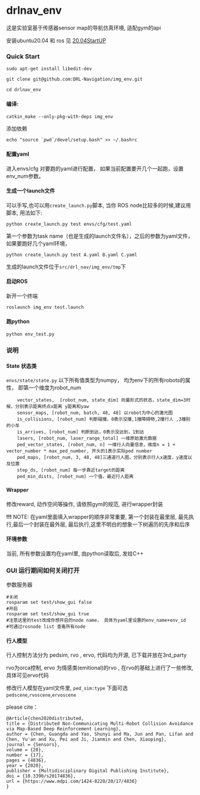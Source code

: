 # drlnav_env

这是实验室基于传感器sensor map的导航仿真环境, 适配gym的api

安装ubuntu20.04 和 ros 见 [20.04StartUP](https://git.ustc.edu.cn/drl_navigation/startup/-/blob/master/%E7%B3%BB%E7%BB%9F%E7%8E%AF%E5%A2%83%E9%83%A8%E7%BD%B2/ubuntu20.04startup.md)


### Quick Start

```
sudo apt-get install libedit-dev

git clone git@github.com:DRL-Navigation/img_env.git

cd drlnav_env
```

#### 编译:

```
catkin_make --only-pkg-with-deps img_env
```

添加依赖

```
echo "source `pwd`/devel/setup.bash" >> ~/.bashrc
```

#### 配置yaml

进入envs/cfg 对要跑的yaml进行配置， 如果当前配置要开几个一起跑，设置env_num参数。

#### 生成一个launch文件

可以手写,也可以用`create_launch.py`脚本, 当你 ROS node比较多的时候,建议用脚本, 用法如下:

`python create_launch.py test envs/cfg/test.yaml`

第一个参数为task name（也是生成的launch文件名），之后的参数为yaml文件， 如果要跑好几个yaml环境，

`python create_launch.py test A.yaml B.yaml C.yaml`

生成的launch文件位于`src/drl_nav/img_env/tmp`下

#### 启动ROS

新开一个终端

`roslaunch img_env test.launch`



#### 跑python

`python env_test.py`



### 说明

#### State 状态类
`envs/state/state.py`
以下所有值类型为numpy， 均为env下的所有robots的属性， 即第一个维度为robot_num
```
    vector_states,  [robot_num, state_dim] 向量形式的状态，state_dim=3时候，分别表示距离终点x距离 y距离和yaw
    sensor_maps, [robot_num, batch, 48, 48] 以robot为中心的激光图
    is_collisions, [robot_num] 判断碰撞，0表示没撞,1撞障碍物,2撞行人 ,3撞别的小车
    is_arrives, [robot_num] 判断到达，0表示没达到，1到达
    lasers, [robot_num, laser_range_total] 一维原始激光数据
    ped_vector_states, [robot_num, n] 一维行人向量信息，维度n = 1 + vector_number * max_ped_number, 开头的1表示实际ped number
    ped_maps, [robot_num, 3, 48, 48]三通道行人图，分别表示行人x速度，y速度以及位置
    step_ds, [robot_num] 每一步靠近target的距离
    ped_min_dists, [robot_num] 一个值，最近行人距离
```



#### Wrapper

修改reward, 动作空间等操作, 请依照gym的规范, 进行wrapper封装

**!!!** NOTE: 在yaml里面填入wrapper的顺序非常重要,  第一个封装在最里层, 最先执行,最后一个封装在最外层, 最后执行,这里不明白的想象一下树遍历的先序和后序



#### 环境参数

当前, 所有参数设置均在yaml里,  由python读取后, 发给C++



### GUI 运行期间如何关闭打开

参数服务器

```
#关闭
rosparam set test/show_gui false
#开启
rosparam set test/show_gui true
#注意这里的test改成你想开启的node name， 具体为yaml里设置的env_name+env_id
#可通过rosnode list 查看所有node
```



#### 行人模型

行人控制方法分为 pedsim, rvo , ervo, 代码均为开源, 已下载并放在3rd_party

rvo为orca控制,  ervo 为情感类(emitional)的rvo , 在rvo的基础上进行了一些修改, 具体可见ervo代码

修改行人模型在yaml文件里, `ped_sim:type` 下面可选 `pedscene`,`rvoscene`,`ervoscene` 





please cite：

```
@Article{chen2020distributed,
title = {Distributed Non-Communicating Multi-Robot Collision Avoidance via Map-Based Deep Reinforcement Learning},
author = {Chen, Guangda and Yao, Shunyi and Ma, Jun and Pan, Lifan and Chen, Yu'an and Xu, Pei and Ji, Jianmin and Chen, Xiaoping},
journal = {Sensors},
volume = {20},
number = {17},
pages = {4836},
year = {2020},
publisher = {Multidisciplinary Digital Publishing Institute},
doi = {10.3390/s20174836},
url = {https://www.mdpi.com/1424-8220/20/17/4836}
}
```
